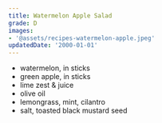 ```yaml
---
title: Watermelon Apple Salad
grade: D
images:
- '@assets/recipes-watermelon-apple.jpeg'
updatedDate: '2000-01-01'
---
```

- watermelon, in sticks
- green apple, in sticks
- lime zest & juice
- olive oil
- lemongrass, mint, cilantro
- salt, toasted black mustard seed